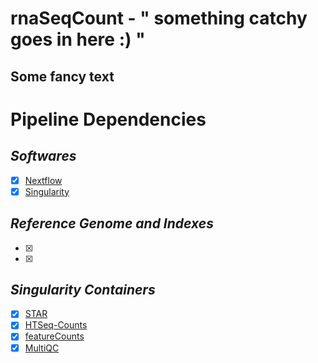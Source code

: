 # rnaSeqCount - " something catchy goes in here :) "
Some fancy text
----
# Pipeline Dependencies
## _*Softwares*_
- [x] [Nextflow](https://www.nextflow.io/)
- [x] [Singularity](http://singularity.lbl.gov/)
## _*Reference Genome and Indexes*_
- [x] 
- [x] 
## _*Singularity Containers*_
- [x] [STAR](https://github.com/alexdobin/STAR)
- [x] [HTSeq-Counts](https://htseq.readthedocs.io/en/release_0.9.1/overview.html)
- [x] [featureCounts](http://subread.sourceforge.net/)
- [x] [MultiQC](http://multiqc.info/)
